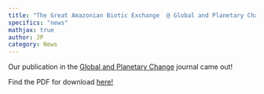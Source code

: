 ```yaml
---
title: "The Great Amazonian Biotic Exchange  @ Global and Planetary Change"
specifics: "news"
mathjax: true
author: JP
category: News
---
```

Our publication in the [Global and Planetary Change](https://www.sciencedirect.com/journal/global-and-planetary-change) journal came out!

Find the PDF for download [here!](https://www.sciencedirect.com/science/article/abs/pii/S0921818121001399) 

